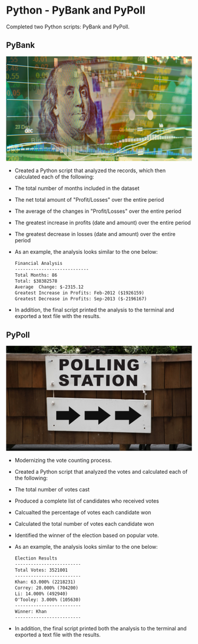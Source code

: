 # Python - PyBank and PyPoll


Completed two Python scripts: PyBank and PyPoll.

## PyBank

![Revenue](Images/revenue-per-lead.png)

* Created a Python script that analyzed the records, which then calculated each of the following:

* The total number of months included in the dataset

* The net total amount of "Profit/Losses" over the entire period

* The average of the changes in "Profit/Losses" over the entire period

* The greatest increase in profits (date and amount) over the entire period

* The greatest decrease in losses (date and amount) over the entire period

* As an example, the analysis looks similar to the one below:

  ```text
  Financial Analysis
  ----------------------------
  Total Months: 86
  Total: $38382578
  Average  Change: $-2315.12
  Greatest Increase in Profits: Feb-2012 ($1926159)
  Greatest Decrease in Profits: Sep-2013 ($-2196167)
  ```
* In addition, the final script printed the analysis to the terminal and exported a text file with the results.

## PyPoll

![Vote Counting](Images/Vote_counting.png)

* Modernizing the vote counting process.

* Created a Python script that analyzed the votes and calculated each of the following:

* The total number of votes cast

* Produced a complete list of candidates who received votes

* Calcualted the percentage of votes each candidate won

* Calculated the total number of votes each candidate won

* Identified the winner of the election based on popular vote.

* As an example, the analysis looks similar to the one below:

  ```text
  Election Results
  -------------------------
  Total Votes: 3521001
  -------------------------
  Khan: 63.000% (2218231)
  Correy: 20.000% (704200)
  Li: 14.000% (492940)
  O'Tooley: 3.000% (105630)
  -------------------------
  Winner: Khan
  -------------------------
  ```
* In addition, the final script printed both the analysis to the terminal and exported a text file with the results.

